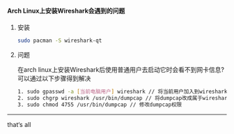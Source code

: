#### Arch Linux上安装Wireshark会遇到的问题

1. 安装

   ```bash
   sudo pacman -S wireshark-qt
   ```

   

2. 问题

   在arch linux上安装Wireshark后使用普通用户去启动它时会看不到网卡信息?可以通过以下步骤得到解决

   ```bash
   1. sudo gpasswd -a [当前电脑用户] wireshark // 将当前用户加入到wireshark用户组
   2. sudo chgrp wireshark /usr/bin/dumpcap // 将dumpcap改成属于wireshark组
   3. sudo chmod 4755 /usr/bin/dumpcap // 修改dumpcap权限
   ```



---

that‘s all


